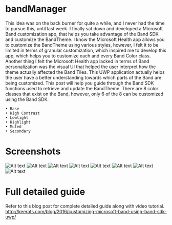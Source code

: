 # bandManager
This idea was on the back burner for quite a while, and I never had the time to pursue this, until last week. I finally sat down and developed a Microsoft Band customization app, that helps you take advantage of the Band SDK and customize the BandTheme. I know the Microsoft Health app allows you to customize the BandTheme using various styles, however, I felt it to be limited in terms of granular customization, which inspired me to develop this app, which helps you to customize each and every Band Color class. Another thing I felt the Microsoft Health app lacked in terms of Band personalization was the visual UI that helped the user interpret how the theme actually affected the Band Tiles. This UWP application actually helps the user have a better understanding towards which parts of the Band are being customized.
This post will help you guide through the Band SDK functions used to retrieve and update the BandTheme. There are 8 color classes that exist on the Band, however, only 6 of the 8 can be customized using the Band SDK.
```
• Base
• High Contrast
• Lowlight
• Highlight
• Muted
• Secondary
```


# Screenshots
![Alt text](/screenshots/Connecting_to_the_Band.jpg?raw=true "Connecting to Microsoft Band")
![Alt text](/screenshots/Theme_Retrieved.jpg?raw=true "Connected and successfully retrieved the BandTheme")
![Alt text](/screenshots/Personalizing_2a_1.jpg?raw=true "Choosing color using ComboBox")
![Alt text](/screenshots/Personalizing_2a_2.jpg?raw=true "Choosing color using ComboBox")
![Alt text](/screenshots/Personalizing_2b_1.jpg?raw=true "Choosing color using hex value")
![Alt text](/screenshots/Personalizing_2b_2.jpg?raw=true "Choosing color using hex value")
![Alt text](/screenshots/Upload_Theme_1.jpg?raw=true "Uploading theme to Band")
![Alt text](/screenshots/Upload_Theme_2.jpg?raw=true "Upload completed")
  
   
    

# Full detailed guide
Refer to this blog post for complete detailed guide along with video tutorial.  
http://keerats.com/blog/2016/customizing-microsoft-band-using-band-sdk-uwp/
